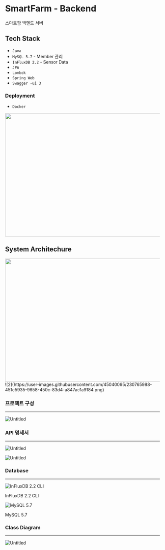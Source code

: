 # SmartFarm - Backend

스마트팜 백엔드 서버

## Tech Stack

- `Java`
- `MySQL 5.7`  - Member 관리
- `InFluxDB 2.2` - Sensor Data
- `JPA`
- `Lombok`
- `Spring Web`
- `Swagger -ui 3`

### Deployment

- `Docker`
<img src="https://user-images.githubusercontent.com/45040095/230765843-b9c6ced2-4a51-44d7-934d-cf54d3efbd26.png" width="600" height="400">

## System Architechure
<img src="https://user-images.githubusercontent.com/45040095/230765941-c81c5c9b-2817-42ba-a15d-5cb5eaba5f66.png" width="600" height="400">
![2](https://user-images.githubusercontent.com/45040095/230765988-451c5935-9658-450c-83d4-a847ac1a9184.png)

### 프로젝트 구성

---

![Untitled](https://s3-us-west-2.amazonaws.com/secure.notion-static.com/76c38515-8f1f-4c44-a18b-22d3271b36a1/Untitled.png)

### API 명세서

---

![Untitled](https://s3-us-west-2.amazonaws.com/secure.notion-static.com/1f50c0e2-ab32-4f56-a381-b0ac380ae75e/Untitled.png)

![Untitled](https://s3-us-west-2.amazonaws.com/secure.notion-static.com/9733e955-e98d-4cb0-8639-869e5919961a/Untitled.png)

### Database

---

![InFluxDB 2.2 CLI](https://s3-us-west-2.amazonaws.com/secure.notion-static.com/64c0f48f-d768-4906-b4ed-ca782a7b96a4/Untitled.png)

InFluxDB 2.2 CLI

![MySQL 5.7 ](https://s3-us-west-2.amazonaws.com/secure.notion-static.com/d3a86afc-75a4-43ed-a4eb-d90295bbc4a7/Untitled.png)

MySQL 5.7 

### Class Diagram

---

![Untitled](https://s3-us-west-2.amazonaws.com/secure.notion-static.com/8f21c263-8ec0-4ee5-97fe-9d5450a97a4c/Untitled.png)
